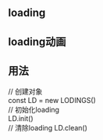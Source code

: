 ## loading

## loading动画

## 用法

// 创建对象  
const LD = new LODINGS()  
// 初始化loading  
LD.init()  
// 清除loading
LD.clean()  
